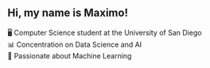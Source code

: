 ## Hi, my name is Maximo!

🖥️ Computer Science student at the University of San Diego</br>
📊 Concentration on Data Science and AI</br>
🤖 Passionate about Machine Learning</br>

